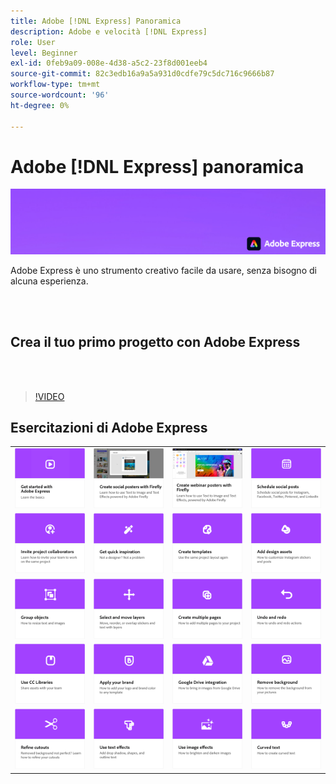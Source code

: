 ```yaml
---
title: Adobe [!DNL Express] Panoramica
description: Adobe e velocità [!DNL Express]
role: User
level: Beginner
exl-id: 0feb9a09-008e-4d38-a5c2-23f8d001eeb4
source-git-commit: 82c3edb16a9a5a931d0cdfe79c5dc716c9666b87
workflow-type: tm+mt
source-wordcount: '96'
ht-degree: 0%

---
```


# Adobe [!DNL Express] panoramica

![Express Hero Image](../assets/Express.png)

Adobe Express è uno strumento creativo facile da usare, senza bisogno di alcuna esperienza.

<br> 

## Crea il tuo primo progetto con Adobe Express

<br> 

>[!VIDEO](https://video.tv.adobe.com/v/3420225?quality=12&learn=on&hidetitle=true)

## Esercitazioni di Adobe Express

<table style="table-layout:fixed">
<tr>
   <td>
      <a href="get-started.md">
         <img alt="Guida introduttiva ad Adobe Express" src="assets/get-started.png" />
      </a>
  </td>
  <td>
      <a href="create-social-posters.md">
         <img alt="Creazione di poster social con Firefly" src="assets/social-firefly.png" />
      </a>
  </td>
  <td>
      <a href="create-webinar-poster.md">
         <img alt="Creare poster per il webinar con Firefly" src="assets/webinar-poster.png" />
      </a>
  </td>
  <td>
      <a href="schedule.md">
         <img alt="Pianifica post social" src="assets/schedule.png" />
      </a>
  </td>
</tr>
<tr>
  <td>
   <a href="collaborate.md">
      <img alt="Invitare collaboratori di progetto" src="assets/collaborate.png" />
   </a>
  </td>
 <td>
      <a href="get-inspiration.md">
         <img alt="Ispirazione rapida" src="assets/inspiration.png" />
      </a>
  </td>
  <td>
   <a href="create-templates.md">
      <img alt="Creare modelli" src="assets/templates.png" />
   </a>
  </td>
  <td>
      <a href="add-design-assets.md">
         <img alt="Aggiungere risorse di progettazione" src="assets/design-assets.png" />
      </a>
  </td>
</tr>
<tr>
 <td>
      <a href="group-objects.md">
         <img alt="Raggruppare gli oggetti" src="assets/group-objects.png" />
      </a>
  </td>
  <td>
      <a href="layers.md">
         <img alt="Selezionare e spostare i livelli" src="assets/layers.png" />
      </a>
  </td>
  <td>
      <a href="multiple-pages.md">
         <img alt="Creare più pagine" src="assets/multiple-pages.png" />
      </a>
  </td>
  <td>
      <a href="undo-redo.md">
         <img alt="Annullare e ripristinare" src="assets/undo-redo.png" />
      </a>
   </td>
</tr>
<tr>
   <td>
      <a href="cc-libraries.md">
         <img alt="Utilizzare CC Libraries" src="assets/cc-libraries.png" />
      </a>
  </td>
 <td>
      <a href="brand.md">
         <img alt="Applicare il marchio" src="assets/brand.png" />
      </a>
  </td>
  <td>
      <a href="google-drive.md">
         <img alt="Integrazione con Google Drive" src="assets/google-drive.png" />
      </a>
  </td>
   <td>
      <a href="remove-background.md">
         <img alt="Rimuovi sfondo" src="assets/background.png" />
      </a>
  </td>
</tr>
<tr>
  <td>
      <a href="refine-cutout.md">
         <img alt="Rifinire un ritaglio" src="assets/cutouts.png" />
      </a>
  </td>
  <td>
      <a href="text-effects.md">
         <img alt="Usare gli effetti di testo" src="assets/text-effects.png" />
      </a>
  </td>
  <td>
      <a href="image-effects.md">
         <img alt="Usare gli effetti immagine" src="assets/image-effects.png" />
      </a>
  </td>
  <td>
   <a href="create-curved-text.md">
      <img alt="Creare testo curvo" src="assets/curved-text.png" />
   </a>
  </td>
</tr>
</table>
